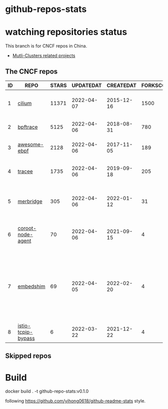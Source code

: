 # github-repos-stats

# watching repositories status

This branch is for CNCF repos in China.
- [Mutli-Clusters related projects](https://github.com/pacoxu/github-repos-stats/tree/multi-clusters)


<!--START_SECTION:github_repos-->
## The CNCF repos
| ID |                               REPO                                | STARS | UPDATEDAT  | CREATEDAT  | FORKSCOUNT |                                                              DESCRIPTIONS                                                               |
|----|-------------------------------------------------------------------|-------|------------|------------|------------|-----------------------------------------------------------------------------------------------------------------------------------------|
|  1 | [cilium](https://github.com/cilium/cilium)                        | 11371 | 2022-04-07 | 2015-12-16 |       1500 | eBPF-based Networking, Security, and Observability                                                                                      |
|  2 | [bpftrace](https://github.com/iovisor/bpftrace)                   |  5125 | 2022-04-06 | 2018-08-31 |        780 | High-level tracing language for Linux eBPF                                                                                              |
|  3 | [awesome-ebpf](https://github.com/zoidbergwill/awesome-ebpf)      |  2128 | 2022-04-06 | 2017-11-05 |        189 | A curated list of awesome projects related to eBPF.                                                                                     |
|  4 | [tracee](https://github.com/aquasecurity/tracee)                  |  1735 | 2022-04-06 | 2019-09-18 |        205 | Linux Runtime Security and Forensics using eBPF                                                                                         |
|  5 | [merbridge](https://github.com/merbridge/merbridge)               |   305 | 2022-04-06 | 2022-01-12 |         31 | Use eBPF to speed up your Service Mesh like crossing an Einstein-Rosen Bridge.                                                          |
|  6 | [coroot-node-agent](https://github.com/coroot/coroot-node-agent)  |    70 | 2022-04-06 | 2021-09-15 |          4 | A Prometheus exporter based on eBPF that gathers comprehensive container metrics                                                        |
|  7 | [embedshim](https://github.com/fuweid/embedshim)                  |    69 | 2022-04-05 | 2022-02-20 |          4 | Provide task runtime implementation with pidfd and eBPF sched_process_exit tracepoint to manage deamonless container with low overhead. |
|  8 | [istio-tcpip-bypass](https://github.com/intel/istio-tcpip-bypass) |     6 | 2022-03-22 | 2021-12-22 |          4 | istio-tcpip-bypass                                                                                                                      |



## Skipped repos
<!--END_SECTION:github_repos-->

# Build

docker build . -t github-repo-stats:v0.1.0

following https://github.com/yihong0618/github-readme-stats style.

